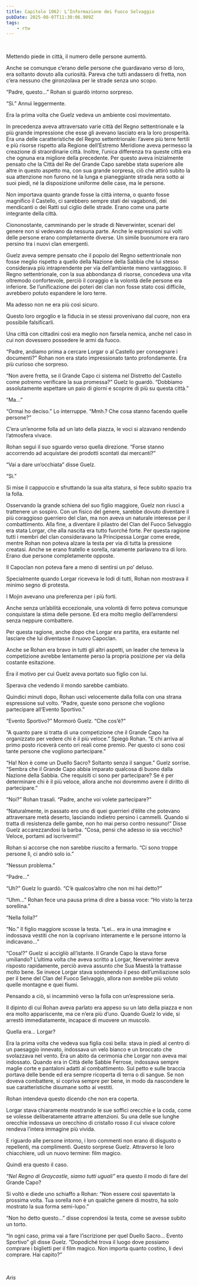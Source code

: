 ```yaml
---
title: Capitolo 1062: L’Informazione dei Fuoco Selvaggio
pubDate: 2025-08-07T11:30:06.909Z
tags:
    - rtw
---
```



&nbsp;


<strong> </strong>


Mettendo piede in città, il numero delle persone aumentò.


Anche se comunque c’erano delle persone che guardavano verso di loro, era soltanto dovuto alla curiosità. Pareva che tutti andassero di fretta, non c’era nessuno che gironzolava per le strade senza uno scopo.


“Padre, questo...” Rohan si guardò intorno sorpreso.


“Sì.” Annuì leggermente.


Era la prima volta che Guelz vedeva un ambiente così movimentato.


In precedenza aveva attraversato varie città del Regno settentrionale e la più grande impressione che esse gli avevano lasciato era la loro prosperità. Era una delle caratteristiche del Regno settentrionale: l’avere più terre fertili e più risorse rispetto alla Regione dell’Estremo Meridione aveva permesso la creazione di straordinarie città. Inoltre, l’unica differenza tra queste città era che ognuna era migliore della precedente. Per questo aveva inizialmente pensato che la Città del Re del Grande Capo sarebbe stata superiore alle altre in questo aspetto ma, con sua grande sorpresa, ciò che attirò subito la sua attenzione non furono né la lunga e pianeggiante strada nera sotto ai suoi piedi, né la disposizione uniforme delle case, ma le persone.


Non importava quanto grande fosse la città interna, o quanto fosse magnifico il Castello, ci sarebbero sempre stati dei vagabondi, dei mendicanti o dei Ratti sul ciglio delle strade. Erano come una parte integrante della città.


Ciononostante, camminando per le strade di Neverwinter, scenari del genere non si vedevano da nessuna parte. Anche le espressioni sui volti delle persone erano completamente diverse. Un simile buonumore era raro persino tra i nuovi clan emergenti.


Guelz aveva sempre pensato che il popolo del Regno settentrionale non fosse meglio rispetto a quello della Nazione della Sabbia che lui stesso considerava più intraprendente per via dell’ambiente meno vantaggioso. Il Regno settentrionale, con la sua abbondanza di risorse, concedeva una vita oltremodo confortevole, perciò il coraggio e la volontà delle persone era inferiore. Se l’unificazione dei poteri dei clan non fosse stato così difficile, avrebbero potuto espandere le loro terre.


Ma adesso non ne era più così sicuro.


Questo loro orgoglio e la fiducia in se stessi provenivano dal cuore, non era possibile falsificarli.


Una città con cittadini così era meglio non farsela nemica, anche nel caso in cui non dovessero possedere le armi da fuoco.


“Padre, andiamo prima a cercare Lorgar o al Castello per consegnare i documenti?” Rohan non era stato impressionato tanto profondamente. Era più curioso che sorpreso.


“Non avere fretta, se il Grande Capo ci sistema nel Distretto del Castello come potremo verificare la sua promessa?” Guelz lo guardò. “Dobbiamo assolutamente aspettare un paio di giorni e scoprire di più su questa città.”


“Ma...”


“Ormai ho deciso.” Lo interruppe. “Mmh.? Che cosa stanno facendo quelle persone?”


C’era un’enorme folla ad un lato della piazza, le voci si alzavano rendendo l’atmosfera vivace.


Rohan seguì il suo sguardo verso quella direzione. “Forse stanno accorrendo ad acquistare dei prodotti scontati dai mercanti?”


“Vai a dare un’occhiata” disse Guelz.


“Sì.”


Si mise il cappuccio e sfruttando la sua alta statura, si fece subito spazio tra la folla.


Osservando la grande schiena del suo figlio maggiore, Guelz non riuscì a trattenere un sospiro. Con un fisico del genere, sarebbe dovuto diventare il più coraggioso guerriero del clan, ma non aveva un naturale interesse per il combattimento. Alla fine, a diventare il pilastro del Clan del Fuoco Selvaggio era stata Lorgar, che alla nascita era tutto fuorché forte. Per questa ragione tutti i membri del clan consideravano la Principessa Lorgar come erede, mentre Rohan non poteva alzare la testa per via di tutta la pressione creatasi. Anche se erano fratello e sorella, raramente parlavano tra di loro. Erano due persone completamente opposte.


Il Capoclan non poteva fare a meno di sentirsi un po’ deluso.


Specialmente quando Lorgar riceveva le lodi di tutti, Rohan non mostrava il minimo segno di protesta.


I Mojin avevano una preferenza per i più forti.


Anche senza un’abilità eccezionale, una volontà di ferro poteva comunque conquistare la stima delle persone. Ed era molto meglio dell’arrendersi senza neppure combattere.


Per questa ragione, anche dopo che Lorgar era partita, era esitante nel lasciare che lui diventasse il nuovo Capoclan.


Anche se Rohan era bravo in tutti gli altri aspetti, un leader che temeva la competizione avrebbe lentamente perso la propria posizione per via della costante esitazione.


Era il motivo per cui Guelz aveva portato suo figlio con lui.


Sperava che vedendo il mondo sarebbe cambiato.


Quindici minuti dopo, Rohan uscì velocemente dalla folla con una strana espressione sul volto. “Padre, queste sono persone che vogliono partecipare all’Evento Sportivo.”


“Evento Sportivo?” Mormorò Guelz. “Che cos’è?”


“A quanto pare si tratta di una competizione che il Grande Capo ha organizzato per vedere chi è il più veloce.” Spiegò Rohan. “E chi arriva al primo posto riceverà cento ori reali come premio. Per questo ci sono così tante persone che vogliono partecipare.”


“Ha! Non è come un Duello Sacro? Soltanto senza il sangue.” Guelz sorrise. “Sembra che il Grande Capo abbia imparato qualcosa di buono dalla Nazione della Sabbia. Che requisiti ci sono per partecipare? Se è per determinare chi è il più veloce, allora anche noi dovremmo avere il diritto di partecipare.”


“Noi?” Rohan trasalì. “Padre, anche voi volete partecipare?”


“Naturalmente, in passato ero uno di quei guerrieri d’élite che potevano attraversare metà deserto, lasciando indietro persino i cammelli. Quando si tratta di resistenza delle gambe, non ho mai perso contro nessuno!” Disse Guelz accarezzandosi la barba. “Cosa, pensi che adesso io sia vecchio? Veloce, portami ad iscrivermi!”


Rohan si accorse che non sarebbe riuscito a fermarlo. “Ci sono troppe persone lì, ci andrò solo io.”


“Nessun problema.”


“Padre...”


“Uh?” Guelz lo guardò. “C’è qualcos’altro che non mi hai detto?”


“Uhm...” Rohan fece una pausa prima di dire a bassa voce: “Ho visto la terza sorellina.”


“Nella folla?”


“No.” Il figlio maggiore scosse la testa. “Lei... era in una immagine e indossava vestiti che non la coprivano interamente e le persone intorno la indicavano...”


“Cosa!?” Guelz si accigliò all’istante. Il Grande Capo la stava forse umiliando? L’ultima volta che aveva scritto a Lorgar, Neverwinter aveva risposto rapidamente, perciò aveva assunto che Sua Maestà la trattasse molto bene. Se invece Lorgar stava sostenendo il peso dell’umiliazione solo per il bene del Clan del Fuoco Selvaggio, allora non avrebbe più voluto quelle montagne e quei fiumi.


Pensando a ciò, si incamminò verso la folla con un’espressione seria.


Il dipinto di cui Rohan aveva parlato era appeso su un lato della piazza e non era molto appariscente, ma ce n’era più d’uno. Quando Guelz lo vide, si arrestò immediatamente, incapace di muovere un muscolo.


Quella era... Lorgar?


Era la prima volta che vedeva sua figlia così bella: stava in piedi al centro di un paesaggio innevato, indossava un velo bianco e un broccato che svolazzava nel vento. Era un abito da cerimonia che Lorgar non aveva mai indossato. Quando era in Città delle Sabbie Ferrose, indossava sempre maglie corte e pantaloni adatti al combattimento. Sul petto e sulle braccia portava delle bende ed era sempre ricoperta di terra o di sangue. Se non doveva combattere, si copriva sempre per bene, in modo da nascondere le sue caratteristiche disumane sotto ai vestiti.


Rohan intendeva questo dicendo che non era coperta.


Lorgar stava chiaramente mostrando le sue soffici orecchie e la coda, come se volesse deliberatamente attrarre attenzioni. Su una delle sue lunghe orecchie indossava un orecchino di cristallo rosso il cui vivace colore rendeva l’intera immagine più vivida.


E riguardo alle persone intorno, i loro commenti non erano di disgusto o repellenti, ma complimenti. Questo sorprese Guelz. Attraverso le loro chiacchiere, udì un nuovo termine: film magico.


Quindi era questo il caso.


<em>“Nel Regno di Graycastle, siamo tutti uguali” </em>era questo il modo di fare del Grande Capo?


Si voltò e diede uno schiaffo a Rohan: “Non essere così spaventato la prossima volta. Tua sorella non è un qualche genere di mostro, ha solo mostrato la sua forma semi-lupo.”


“Non ho detto questo...” disse coprendosi la testa, come se avesse subito un torto.


“In ogni caso, prima vai a fare l’iscrizione per quel Duello Sacro... Evento Sportivo” gli disse Guelz. “Dopodiché trova il luogo dove possiamo comprare i biglietti per il film magico. Non importa quanto costino, li devi comprare. Hai capito?”


&nbsp;


<em>Aris</em>
                                


                                




